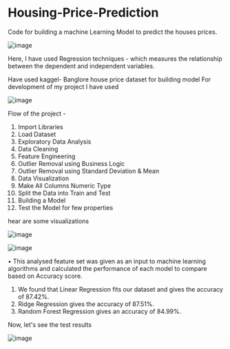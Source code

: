 # Housing-Price-Prediction
Code for building a machine Learning Model to predict the houses prices.

![image](https://user-images.githubusercontent.com/94104150/159477113-420e3c12-c542-4154-ac7a-58b500efa9c7.png)

Here, I have used Regression techniques - which measures the relationship between the dependent and independent variables.

Have used kaggel- Banglore house price dataset for building model
For development of my project I have used

![image](https://user-images.githubusercontent.com/94104150/159477782-4325d6a5-f199-4b3b-b54e-44da6bdc93d3.png)


Flow of the project - 
1.	Import Libraries
2.	Load Dataset
3.	Exploratory Data Analysis
4.	Data Cleaning
5.	Feature Engineering
6.	Outlier Removal using Business Logic
7.	Outlier Removal using Standard Deviation & Mean
8.	Data Visualization
9.	Make All Columns Numeric Type
10.	Split the Data into Train and Test 
11.	Building a Model
12.	Test the Model for few properties


hear are some visualizations

![image](https://user-images.githubusercontent.com/94104150/159478294-1fd05fce-538c-4140-93f8-59fd060b9d51.png)

![image](https://user-images.githubusercontent.com/94104150/159478355-be3b4ce3-cbe8-4a4b-9571-731304f15ea5.png)

•	This analysed feature set was given as an input to machine learning algorithms and calculated the performance of each model to compare based on Accuracy score. 

1.	We found that Linear Regression fits our dataset and gives the accuracy of 87.42%. 
2.	Ridge Regression gives the accuracy of 87.51%. 
3.	Random Forest Regression gives an accuracy of 84.99%.


Now, let's see the test results

![image](https://user-images.githubusercontent.com/94104150/159478703-09f0580f-046b-4842-8542-db0f52bdc931.png)



